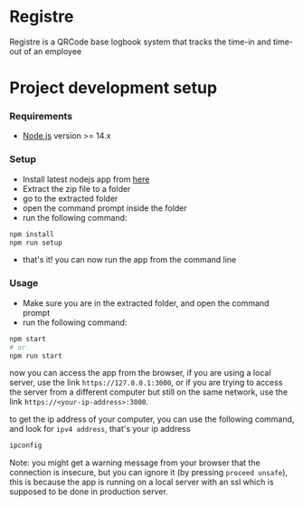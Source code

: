 # Registre
Registre is a QRCode base logbook system that tracks the time-in and time-out of an employee

# Project development setup

### Requirements
 - [Node.js](https://nodejs.org/en/download/) version >= 14.x

### Setup
 - Install latest nodejs app from [here](https://nodejs.org/en/download/)
 - Extract the zip file to a folder
 - go to the extracted folder
 - open the command prompt inside the folder
 - run the following command:
```bash
npm install
npm run setup
```
 - that's it! you can now run the app from the command line

### Usage
 - Make sure you are in the extracted folder, and open the command prompt
 - run the following command:
```bash
npm start
# or 
npm run start
```

now you can access the app from the browser, if you are using a local server, use the link `https://127.0.0.1:3000`, or if you are trying to access the server from a different computer but still on the same network, use the link `https://<your-ip-address>:3000`.

to get the ip address of your computer, you can use the following command, and look for `ipv4 address`, that's your ip address
```bash
ipconfig
``` 

Note: you might get a warning message from your browser that the connection is insecure, but you can ignore it (by pressing `proceed unsafe`), this is because the app is running on a local server with an ssl which is supposed to be done in production server.